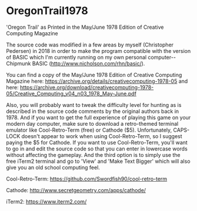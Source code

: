 # OregonTrail1978
'Oregon Trail' as Printed in the May/June 1978 Edition of Creative Computing Magazine

The source code was modified in a few areas by myself (Christopher Pedersen) in 2018
in order to make the program compatible with the version of BASIC which I'm currently
running on my own personal computer-- Chipmunk BASIC (http://www.nicholson.com/rhn/basic/).

You can find a copy of the May/June 1978 Edition of Creative Computing Magazine
here: https://archive.org/details/creativecomputing-1978-05
and here: https://archive.org/download/creativecomputing-1978-05/Creative_Computing_v04_n03_1978_May-June.pdf

Also, you will probably want to tweak the difficulty level for hunting as is described
in the source code comments by the original authors back in 1978. And if you want to 
get the full experience of playing this game on your modern day computer, make sure
to download a retro-themed terminal emulator like Cool-Retro-Term (free) or Cathode ($5).
Unfortunately, CAPS-LOCK doesn't appear to work when using Cool-Retro-Term, so I suggest
paying the $5 for Cathode. If you want to use Cool-Retro-Term, you'll want to go in
and edit the source code so that you can enter in lowercase words without affecting
the gameplay. And the third option is to simply use the free iTerm2 terminal and
go to 'View' and 'Make Text Bigger' which will also give you an old school computing feel.

Cool-Retro-Term: https://github.com/Swordfish90/cool-retro-term

Cathode: http://www.secretgeometry.com/apps/cathode/

iTerm2: https://www.iterm2.com/
  

